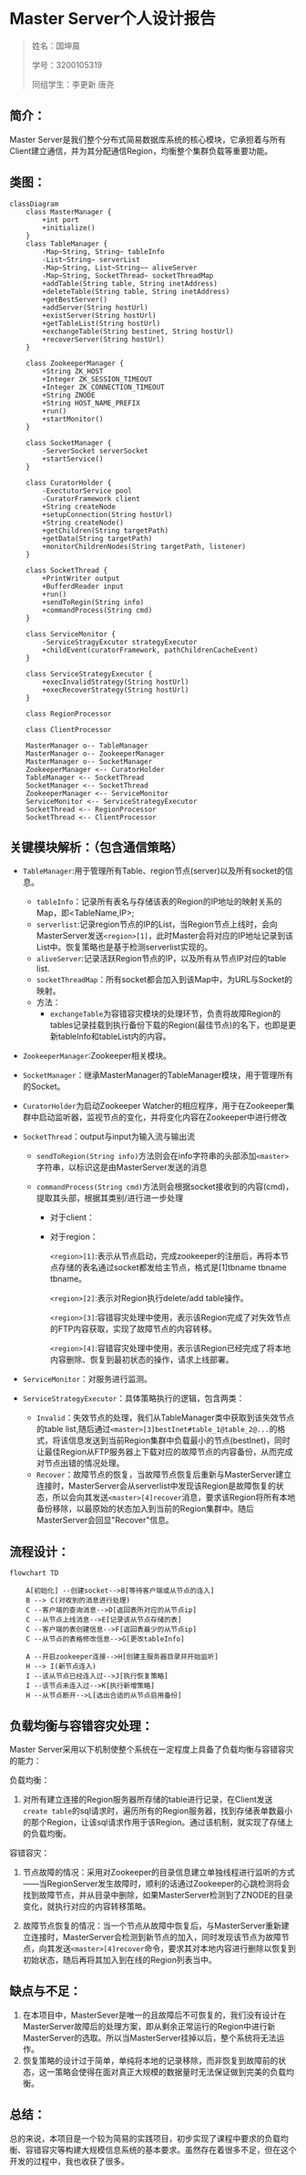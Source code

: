 # Master Server个人设计报告

> 姓名：国坤晨
>
> 学号：3200105319
>
> 同组学生：李更新 唐尧

## 简介：

Master Server是我们整个分布式简易数据库系统的核心模块，它承担着与所有Client建立通信，并为其分配通信Region，均衡整个集群负载等重要功能。



## 类图：

```mermaid
classDiagram
	class MasterManager {
		+int port
		+initialize()
	}
	class TableManager {
		-Map~String, String~ tableInfo
		-List~String~ serverList
		-Map~String, List~String~~ aliveServer
		-Map~String, SocketThread~ socketThreadMap
		+addTable(String table, String inetAddress)
		+deleteTable(String table, String inetAddress)
		+getBestServer()
		+addServer(String hostUrl)
		+existServer(String hostUrl)
		+getTableList(String hostUrl)
		+exchangeTable(String bestinet, String hostUrl)
		+recoverServer(String hostUrl)
	}
	
	class ZookeeperManager {
		+String ZK_HOST
		+Integer ZK_SESSION_TIMEOUT
		+Integer ZK_CONNECTION_TIMEOUT
		+String ZNODE
		+String HOST_NAME_PREFIX
		+run()
		+startMonitor()
	}
	
	class SocketManager {
		-ServerSocket serverSocket
		+startService()
	}
	
	class CuratorHolder {
		-ExectutorService pool
		-CuratorFramework client
		+String createNode
		+setupConnection(String hostUrl)
		+String createNode()
		+getChildren(String targetPath)
		+getData(String targetPath)
		+monitorChildrenNodes(String targetPath, listener)
	}
	
	class SocketThread {
		+PrintWriter output
		+BufferdReader input
		+run()
		+sendToRegin(String info)
		+commandProcess(String cmd)
	}
	
	class ServiceMonitor {
		-ServiceStragyExcutor strategyExecutor
		+childEvent(curatorFramework, pathChildrenCacheEvent)
	}
	
	class ServiceStrategyExecutor {
		+execInvalidStrategy(String hostUrl)
		+execRecoverStrategy(String hostUrl)
	}
	
	class RegionProcessor
	
	class ClientProcessor
	
	MasterManager o-- TableManager
	MasterManager o-- ZookeeperManager
	MasterManager o-- SocketManager
	ZookeeperManager <-- CuratorHolder
	TableManager <-- SocketThread
	SocketManager <-- SocketThread
	ZookeeperManager <-- ServiceMonitor
	ServiceMonitor <-- ServiceStrategyExecutor
	SocketThread <-- RegionProcessor
	SocketThread <-- ClientProcessor
```



## 关键模块解析：（包含通信策略）

- `TableManager`:用于管理所有Table、region节点(server)以及所有socket的信息。

  - `tableInfo`：记录所有表名与存储该表的Region的IP地址的映射关系的Map，即<TableName,IP>;
  - `serverlist`:记录region节点的IP的List，当Region节点上线时，会向MasterServer发送`<region>[1]`，此时Master会将对应的IP地址记录到该List中。恢复策略也是基于检测serverlist实现的。
  - `aliveServer`:记录活跃Region节点的IP，以及所有从节点IP对应的table list.
  - `socketThreadMap`：所有socket都会加入到该Map中，为URL与Socket的映射。
  - 方法：
    - `exchangeTable`为容错容灾模块的处理环节，负责将故障Region的tables记录挂载到执行备份下载的Region(最佳节点)的名下，也即是更新tableInfo和tableList内的内容。

- `ZookeeperManager`:Zookeeper相关模块。

- `SocketManager`：继承MasterManager的TableManager模块，用于管理所有的Socket。

- `CuratorHolder`为启动Zookeeper Watcher的相应程序，用于在Zookeeper集群中启动监听器，监视节点的变化，并将变化内容在Zookeeper中进行修改

- `SocketThread`：output与input为输入流与输出流

  - `sendToRegion(String info)`方法则会在info字符串的头部添加`<master>`字符串，以标识这是由MasterServer发送的消息

  - `commandProcess(String cmd)`方法则会根据socket接收到的内容(cmd)，提取其头部，根据其类别<region>/<client>进行进一步处理

    - 对于client：

    - 对于region：

      `<region>[1]`:表示从节点启动，完成zookeeper的注册后，再将本节点存储的表名通过socket都发给主节点，格式是<region>[1]tbname tbname tbname。

      `<region>[2]`:表示对Region执行delete/add table操作。

      `<region>[3]`:容错容灾处理中使用，表示该Region完成了对失效节点的FTP内容获取，实现了故障节点的内容转移。

      `<region>[4]`:容错容灾处理中使用，表示该Region已经完成了将本地内容删除、恢复到最初状态的操作，请求上线部署。

- `ServiceMonitor`：对服务进行监测。

- `ServiceStrategyExecutor`：具体策略执行的逻辑，包含两类：

  - `Invalid`：失效节点的处理，我们从TableManager类中获取到该失效节点的table list,随后通过`<master>[3]bestInet#table_1@table_2@...`的格式，将该信息发送到当前Region集群中负载最小的节点(bestInet)，同时让最佳Region从FTP服务器上下载对应的故障节点的内容备份，从而完成对节点出错的情况处理。
  - `Recover`：故障节点的恢复，当故障节点恢复后重新与MasterServer建立连接时，MasterServer会从serverlist中发现该Region是故障恢复的状态，所以会向其发送`<master>[4]recover`消息，要求该Region将所有本地备份移除，以最原始的状态加入到当前的Region集群中。随后MasterServer会回显"Recover"信息。





## 流程设计：



```mermaid
flowchart TD
	
	A[初始化] --创建socket-->B[等待客户端或从节点的连入]
	B --> C(对收到的消息进行处理)
	C --客户端的查询消息-->D[返回表所对应的从节点ip]
	C --从节点上线消息-->E[记录该从节点存储的表]
	C --客户端的表创建信息-->F[返回表最少的从节点ip]
	C --从节点的表格修改信息-->G[更改tableInfo]
	
	A --开启zookeeper连接-->H[创建主服务器目录并开始监听]
	H --> I(新节点连入)
	I --该从节点已经连入过-->J[执行恢复策略]
	I --该节点未连入过-->K[执行新增策略]
	H --从节点断开-->L[选出合适的从节点启用备份]
```



## 负载均衡与容错容灾处理：

Master Server采用以下机制使整个系统在一定程度上具备了负载均衡与容错容灾的能力：

负载均衡：

1. 对所有建立连接的Region服务器所存储的table进行记录，在Client发送`create table`的sql请求时，遍历所有的Region服务器，找到存储表单数最小的那个Region，让该sql请求作用于该Region。通过该机制，就实现了存储上的负载均衡。

容错容灾：

1. 节点故障的情况：采用对Zookeeper的目录信息建立单独线程进行监听的方式——当RegionServer发生故障时，顺利的话通过Zookeeper的心跳检测将会找到故障节点，并从目录中删除，如果MasterServer检测到了ZNODE的目录变化，就执行对应的内容转移策略。

2. 故障节点恢复的情况：当一个节点从故障中恢复后，与MasterServer重新建立连接时，MasterServer会检测到新节点的加入，同时发现该节点为故障节点，向其发送`<master>[4]recover`命令，要求其对本地内容进行删除以恢复到初始状态，随后再将其加入到在线的Region列表当中。

   



## 缺点与不足：

1. 在本项目中，MasterSever是唯一的且故障后不可恢复的，我们没有设计在MasterServer故障后的处理方案，即从剩余正常运行的Region中进行新MasterServer的选取。所以当MasterServer挂掉以后，整个系统将无法运作。
2. 恢复策略的设计过于简单，单纯将本地的记录移除，而非恢复到故障前的状态，这一策略会使得在面对真正大规模的数据量时无法保证做到完美的负载均衡。



## 总结：

​	总的来说，本项目是一个较为简易的实践项目，初步实现了课程中要求的负载均衡、容错容灾等构建大规模信息系统的基本要求。虽然存在着很多不足，但在这个开发的过程中，我也收获了很多。
